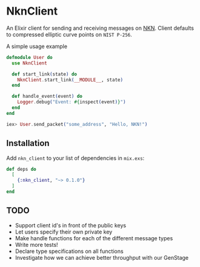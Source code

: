 # NknClient

An Elixir client for sending and receiving messages on [NKN](https://nkn.org).
Client defaults to compressed elliptic curve points on `NIST P-256`.

A simple usage example

```elixir
defmodule User do
  use NknClient

  def start_link(state) do
    NknClient.start_link(__MODULE__, state)
  end

  def handle_event(event) do
    Logger.debug("Event: #{inspect(event)}")
  end
end

iex> User.send_packet("some_address", "Hello, NKN!")

```

## Installation

Add `nkn_client` to your list of dependencies in `mix.exs`:

```elixir
def deps do
  [
    {:nkn_client, "~> 0.1.0"}
  ]
end
```

## TODO

- Support client id's in front of the public keys
- Let users specify their own private key
- Make handle functions for each of the different message types
- Write more tests!
- Declare type specifications on all functions
- Investigate how we can achieve better throughput with our GenStage